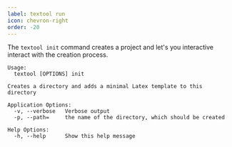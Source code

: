 ```yaml
---
label: textool run
icon: chevron-right
order: -20
---
```


The `textool init` command creates a project and let's you interactive interact with the creation process.

```shell
Usage:
  textool [OPTIONS] init

Creates a directory and adds a minimal Latex template to this directory

Application Options:
  -v, --verbose   Verbose output
  -p, --path=     the name of the directory, which should be created

Help Options:
  -h, --help      Show this help message

```